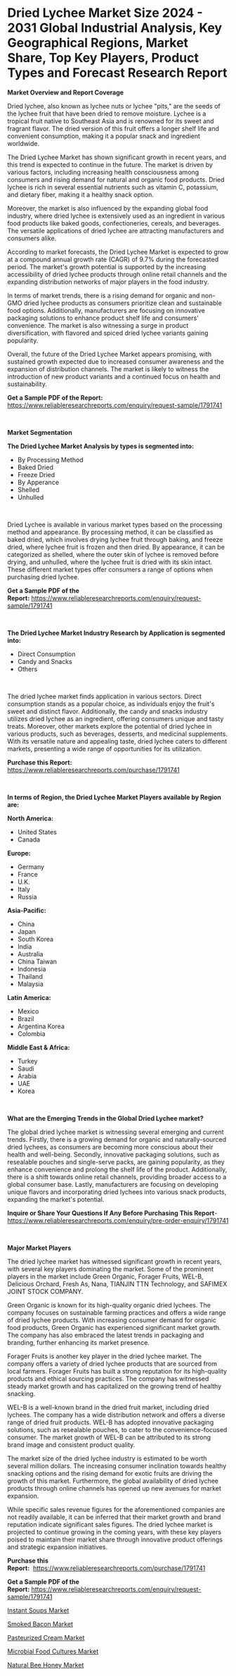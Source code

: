 <p><h1>Dried Lychee Market Size 2024 - 2031 Global Industrial Analysis, Key Geographical Regions, Market Share, Top Key Players, Product Types and Forecast Research Report</h1></p><p><strong>Market Overview and Report Coverage</strong></p>
<p><p>Dried lychee, also known as lychee nuts or lychee "pits," are the seeds of the lychee fruit that have been dried to remove moisture. Lychee is a tropical fruit native to Southeast Asia and is renowned for its sweet and fragrant flavor. The dried version of this fruit offers a longer shelf life and convenient consumption, making it a popular snack and ingredient worldwide.</p><p>The Dried Lychee Market has shown significant growth in recent years, and this trend is expected to continue in the future. The market is driven by various factors, including increasing health consciousness among consumers and rising demand for natural and organic food products. Dried lychee is rich in several essential nutrients such as vitamin C, potassium, and dietary fiber, making it a healthy snack option.</p><p>Moreover, the market is also influenced by the expanding global food industry, where dried lychee is extensively used as an ingredient in various food products like baked goods, confectioneries, cereals, and beverages. The versatile applications of dried lychee are attracting manufacturers and consumers alike.</p><p>According to market forecasts, the Dried Lychee Market is expected to grow at a compound annual growth rate (CAGR) of 9.7% during the forecasted period. The market's growth potential is supported by the increasing accessibility of dried lychee products through online retail channels and the expanding distribution networks of major players in the food industry.</p><p>In terms of market trends, there is a rising demand for organic and non-GMO dried lychee products as consumers prioritize clean and sustainable food options. Additionally, manufacturers are focusing on innovative packaging solutions to enhance product shelf life and consumers' convenience. The market is also witnessing a surge in product diversification, with flavored and spiced dried lychee variants gaining popularity.</p><p>Overall, the future of the Dried Lychee Market appears promising, with sustained growth expected due to increased consumer awareness and the expansion of distribution channels. The market is likely to witness the introduction of new product variants and a continued focus on health and sustainability.</p></p>
<p><strong>Get a Sample PDF of the Report:</strong> <a href="https://www.reliableresearchreports.com/enquiry/request-sample/1791741">https://www.reliableresearchreports.com/enquiry/request-sample/1791741</a></p>
<p>&nbsp;</p>
<p><strong>Market Segmentation</strong></p>
<p><strong>The Dried Lychee Market Analysis by types is segmented into:</strong></p>
<p><ul><li>By Processing Method</li><li>Baked Dried</li><li>Freeze Dried</li><li>By Apperance</li><li>Shelled</li><li>Unhulled</li></ul></p>
<p>&nbsp;</p>
<p><p>Dried Lychee is available in various market types based on the processing method and appearance. By processing method, it can be classified as baked dried, which involves drying lychee fruit through baking, and freeze dried, where lychee fruit is frozen and then dried. By appearance, it can be categorized as shelled, where the outer skin of lychee is removed before drying, and unhulled, where the lychee fruit is dried with its skin intact. These different market types offer consumers a range of options when purchasing dried lychee.</p></p>
<p><strong>Get a Sample PDF of the Report:</strong>&nbsp;<a href="https://www.reliableresearchreports.com/enquiry/request-sample/1791741">https://www.reliableresearchreports.com/enquiry/request-sample/1791741</a></p>
<p>&nbsp;</p>
<p><strong>The Dried Lychee Market Industry Research by Application is segmented into:</strong></p>
<p><ul><li>Direct Consumption</li><li>Candy and Snacks</li><li>Others</li></ul></p>
<p>&nbsp;</p>
<p><p>The dried lychee market finds application in various sectors. Direct consumption stands as a popular choice, as individuals enjoy the fruit's sweet and distinct flavor. Additionally, the candy and snacks industry utilizes dried lychee as an ingredient, offering consumers unique and tasty treats. Moreover, other markets explore the potential of dried lychee in various products, such as beverages, desserts, and medicinal supplements. With its versatile nature and appealing taste, dried lychee caters to different markets, presenting a wide range of opportunities for its utilization.</p></p>
<p><strong>Purchase this Report:</strong>&nbsp; <a href="https://www.reliableresearchreports.com/purchase/1791741">https://www.reliableresearchreports.com/purchase/1791741</a></p>
<p>&nbsp;</p>
<p><strong>In terms of Region, the Dried Lychee Market Players available by Region are:</strong></p>
<p>
    <p> <strong> North America: </strong>
        <ul>
            <li>United States</li>
            <li>Canada</li>
        </ul>
        </p> 
    <p> <strong> Europe: </strong>
        <ul>
            <li>Germany</li>
            <li>France</li>
            <li>U.K.</li>
            <li>Italy</li>
            <li>Russia</li>
        </ul>
        </p> 
    <p> <strong> Asia-Pacific: </strong>
        <ul>
            <li>China</li>
            <li>Japan</li>
            <li>South Korea</li>
            <li>India</li>
            <li>Australia</li>
            <li>China Taiwan</li>
            <li>Indonesia</li>
            <li>Thailand</li>
            <li>Malaysia</li>
        </ul>
        </p> 
    <p> <strong> Latin America: </strong>
        <ul>
            <li>Mexico</li>
            <li>Brazil</li>
            <li>Argentina Korea</li>
            <li>Colombia</li>
        </ul>
        </p> 
    <p> <strong> Middle East & Africa: </strong>
        <ul>
            <li>Turkey</li>
            <li>Saudi</li>
            <li>Arabia</li>
            <li>UAE</li>
            <li>Korea</li>
        </ul>
    </p>
    </p>
<p>&nbsp;</p>
<p><strong>What are the Emerging Trends in the Global Dried Lychee market?</strong></p>
<p><p>The global dried lychee market is witnessing several emerging and current trends. Firstly, there is a growing demand for organic and naturally-sourced dried lychees, as consumers are becoming more conscious about their health and well-being. Secondly, innovative packaging solutions, such as resealable pouches and single-serve packs, are gaining popularity, as they enhance convenience and prolong the shelf life of the product. Additionally, there is a shift towards online retail channels, providing broader access to a global consumer base. Lastly, manufacturers are focusing on developing unique flavors and incorporating dried lychees into various snack products, expanding the market's potential.</p></p>
<p><strong>Inquire or Share Your Questions If Any Before Purchasing This Report</strong>- <a href="https://www.reliableresearchreports.com/enquiry/pre-order-enquiry/1791741">https://www.reliableresearchreports.com/enquiry/pre-order-enquiry/1791741</a></p>
<p>&nbsp;</p>
<p><strong>Major Market Players</strong></p>
<p><p>The dried lychee market has witnessed significant growth in recent years, with several key players dominating the market. Some of the prominent players in the market include Green Organic, Forager Fruits, WEL-B, Delicious Orchard, Fresh As, Nana, TIANJIN TTN Technology, and SAFIMEX JOINT STOCK COMPANY. </p><p>Green Organic is known for its high-quality organic dried lychees. The company focuses on sustainable farming practices and offers a wide range of dried lychee products. With increasing consumer demand for organic food products, Green Organic has experienced significant market growth. The company has also embraced the latest trends in packaging and branding, further enhancing its market presence. </p><p>Forager Fruits is another key player in the dried lychee market. The company offers a variety of dried lychee products that are sourced from local farmers. Forager Fruits has built a strong reputation for its high-quality products and ethical sourcing practices. The company has witnessed steady market growth and has capitalized on the growing trend of healthy snacking. </p><p>WEL-B is a well-known brand in the dried fruit market, including dried lychees. The company has a wide distribution network and offers a diverse range of dried fruit products. WEL-B has adopted innovative packaging solutions, such as resealable pouches, to cater to the convenience-focused consumer. The market growth of WEL-B can be attributed to its strong brand image and consistent product quality. </p><p>The market size of the dried lychee industry is estimated to be worth several million dollars. The increasing consumer inclination towards healthy snacking options and the rising demand for exotic fruits are driving the growth of this market. Furthermore, the global availability of dried lychee products through online channels has opened up new avenues for market expansion.</p><p>While specific sales revenue figures for the aforementioned companies are not readily available, it can be inferred that their market growth and brand reputation indicate significant sales figures. The dried lychee market is projected to continue growing in the coming years, with these key players poised to maintain their market share through innovative product offerings and strategic expansion initiatives.</p></p>
<p><strong>Purchase this Report:</strong>&nbsp;&nbsp;<a href="https://www.reliableresearchreports.com/purchase/1791741">https://www.reliableresearchreports.com/purchase/1791741</a></p>
<p></p>
<p><strong>Get a Sample PDF of the Report:</strong>&nbsp;<a href="https://www.reliableresearchreports.com/enquiry/request-sample/1791741">https://www.reliableresearchreports.com/enquiry/request-sample/1791741</a></p>
<p><p><a href="https://github.com/zebdakicsin/Market-Research-Report-List-2/blob/main/instant-soups-market.md">Instant Soups Market</a></p><p><a href="https://github.com/kuntayevaz/Market-Research-Report-List-2/blob/main/smoked-bacon-market.md">Smoked Bacon Market</a></p><p><a href="https://github.com/sofyaavrova/Market-Research-Report-List-2/blob/main/pasteurized-cream-market.md">Pasteurized Cream Market</a></p><p><a href="https://github.com/kholmovskayalyudmila/Market-Research-Report-List-2/blob/main/microbial-food-cultures-market.md">Microbial Food Cultures Market</a></p><p><a href="https://github.com/Krish2023na/Market-Research-Report-List-2/blob/main/natural-bee-honey-market.md">Natural Bee Honey Market</a></p></p>